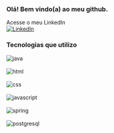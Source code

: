 ### Olá! Bem vindo(a) ao meu github.

Acesse o meu LinkedIn<br/>
[![LinkedIn](https://img.shields.io/badge/LinkedIn-0077B5?style=for-the-badge&logo=linkedin&logoColor=white)](https://www.linkedin.com/in/wellpereiradevs/)

### Tecnologias que utilizo
<div style="display: inline_block">
   <img align="center" alt="java" src="https://img.shields.io/badge/Java-ED8B00?style=for-the-badge&logo=openjdk&logoColor=white"><br><br>
   <img align="center" alt="html" src="https://img.shields.io/badge/HTML5-E34F26?style=for-the-badge&logo=html5&logoColor=white"><br><br>
   <img align="center" alt="css" src="https://img.shields.io/badge/CSS3-1572B6?style=for-the-badge&logo=css3&logoColor=white"><br><br>
   <img align="center" alt="javascript" src="https://img.shields.io/badge/JavaScript-F7DF1E?style=for-the-badge&logo=javascript&logoColor=black"><br><br>
   <img align="center" alt="spring" src="https://img.shields.io/badge/Spring-6DB33F?style=for-the-badge&logo=spring&logoColor=white+"><br><br>
   <img align="center" alt="postgresql" src="https://img.shields.io/badge/PostgreSQL-316192?style=for-the-badge&logo=postgresql&logoColor=white">
</div><br>
